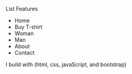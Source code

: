 List Features

- Home
- Buy T-shirt
- Woman
- Man
- About
- Contact

I build with (html, css, javaScript, and bootstrap)
